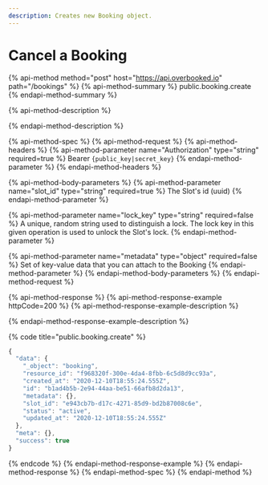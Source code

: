 ```yaml
---
description: Creates new Booking object.
---
```


# Cancel a Booking

{% api-method method="post" host="https://api.overbooked.io" path="/bookings" %}
{% api-method-summary %}
public.booking.create
{% endapi-method-summary %}

{% api-method-description %}

{% endapi-method-description %}

{% api-method-spec %}
{% api-method-request %}
{% api-method-headers %}
{% api-method-parameter name="Authorization" type="string" required=true %}
Bearer `{public_key|secret_key}`
{% endapi-method-parameter %}
{% endapi-method-headers %}

{% api-method-body-parameters %}
{% api-method-parameter name="slot\_id" type="string" required=true %}
The Slot's id \(uuid\)
{% endapi-method-parameter %}

{% api-method-parameter name="lock\_key" type="string" required=false %}
A unique, random string used to distinguish a lock. The lock key in this given operation is used to unlock the Slot's lock.
{% endapi-method-parameter %}

{% api-method-parameter name="metadata" type="object" required=false %}
Set of key-value data that you can attach to the Booking
{% endapi-method-parameter %}
{% endapi-method-body-parameters %}
{% endapi-method-request %}

{% api-method-response %}
{% api-method-response-example httpCode=200 %}
{% api-method-response-example-description %}

{% endapi-method-response-example-description %}

{% code title="public.booking.create" %}
```javascript
{
  "data": {
    "_object": "booking",
    "resource_id": "f968320f-300e-4da4-8fbb-6c5d8d9cc93a",
    "created_at": "2020-12-10T18:55:24.555Z",
    "id": "b1ad4b5b-2e94-44aa-be51-66afb8d2da13",
    "metadata": {},
    "slot_id": "e943cb7b-d17c-4271-85d9-bd2b87008c6e",
    "status": "active",
    "updated_at": "2020-12-10T18:55:24.555Z"
  },
  "meta": {},
  "success": true
}
```
{% endcode %}
{% endapi-method-response-example %}
{% endapi-method-response %}
{% endapi-method-spec %}
{% endapi-method %}

